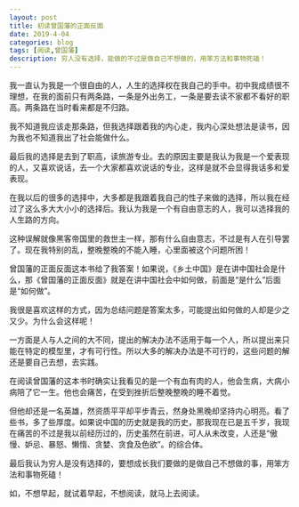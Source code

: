 ```yaml
---
layout: post
title: 初读曾国藩的正面反面
date: 2019-4-04
categories: blog
tags: [阅读,曾国藩]
description: 穷人没有选择，能做的不过是做自己不想做的，用笨方法和事物死磕！
---
```



我一直认为我是一个很自由的人，人生的选择权在我自己的手中。初中我成绩很不理想，在我的面前只有两条路，一条是外出务工，一条是要去读不家都不看好的职高。两条路在当时看来都是不归路。

我不知道我应该走那条路，但我选择跟着我的内心走，我内心深处想法是读书，因为我也不知道我出了社会能做什么。

最后我的选择是去到了职高，读旅游专业。去的原因主要是我认为我是一个爱表现的人，又喜欢说话，去一个大家都喜欢说话的专业，这样是就不会显得我话多和爱表现。

在我以后的很多的选择中，大多都是我跟着我自己的性子来做的选择，所以我在经过了这么多大大小小的选择后。我认为我是一个有自由意志的人，我可以选择我的人生路的方向。

这种误解就像黑客帝国里的救世主一样，那有什么自由意志，不过是有人在引导罢了。现在我特别的乱，整晚整晚的不能入睡，心里面被这个问题所困！

曾国藩的正面反面这本书给了我答案！如果说，《乡土中国》是在讲中国社会是什么，那《曾国藩的正面反面》就是在讲中国社会中如何做，前面是“是什么”后面是“如何做”。

我很是喜欢这样的方式，因为总结问题是答案太多，可能提出如何做的人却是少之又少。为什么会这样呢！

一方面是人与人之间的大不同，提出的解决办法不适用于每一个人，所以提出来只能在特定的模型里，才有可行性。所以大多的解决办法是不可行的，这些问题的解还是要自己去想，去实践。

在阅读曾国藩的这本书时确实让我看见的是一个有血有肉的人，他会生病，大病小病陪了它一生。他也会痛苦，在受到挫折后整晚整晚的睡不着觉。

但他却还是一名英雄，然资质平平却平步青云，然身处黑晚却坚持内心明亮。看了些书，多了些厚度。如果说中国的历史就是我的历史，那我现在已是五千岁，我现在痛苦的不过是我以前经历过的，历史虽然在前进，可人从未改变，人还是“傲慢、妒忌、暴怒、懒惰、贪婪、贪食及色欲”。的综合体。

最后我认为穷人是没有选择的，要想成长我们要做的是做自己不想做的事，用笨方法和事物死磕！

如，不想早起，就试着早起，不想阅读，就马上去阅读。

